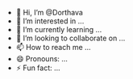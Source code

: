 * 👋 Hi, I’m @Dorthava
* 👀 I’m interested in ...
* 🌱 I’m currently learning ...
* 💞️ I’m looking to collaborate on ...
* 📫 How to reach me ...
* 😄 Pronouns: ...
* ⚡ Fun fact: ...

<!---
Dorthava/Dorthava is a ✨ special ✨ repository because its `README.md` (this file) appears on your GitHub profile.
You can click the Preview link to take a look at your changes.
--->
